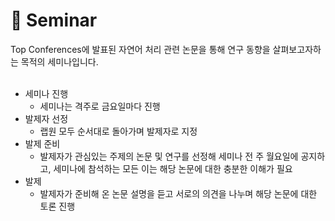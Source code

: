📃 Seminar
===========
Top Conferences에 발표된 자연어 처리 관련 논문을 통해 연구 동향을 살펴보고자하는 목적의 세미나입니다.
<br><br>
- 세미나 진행
  - 세미나는 격주로 금요일마다 진행
- 발제자 선정
  - 랩원 모두 순서대로 돌아가며 발제자로 지정
- 발제 준비
  - 발제자가 관심있는 주제의 논문 및 연구를 선정해 세미나 전 주 월요일에 공지하고, 세미나에 참석하는 모든 이는 해당 논문에 대한 충분한 이해가 필요
- 발제
  - 발제자가 준비해 온 논문 설명을 듣고 서로의 의견을 나누며 해당 논문에 대한 토론 진행
